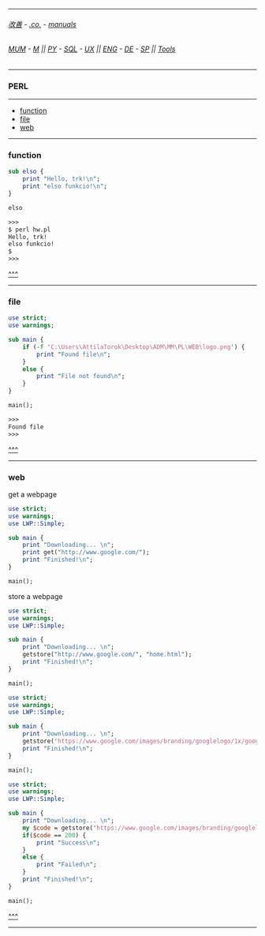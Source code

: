 
---

###### [改善](https://github.com/ttltrk/0C/blob/master/README.MD) - [.co.](https://github.com/ttltrk/PRG/blob/master/CODING.MD) - [manuals](https://github.com/ttltrk/PRG/blob/master/MAN.MD)

###### [MUM](https://github.com/ttltrk/PRG/blob/master/MUM.MD) - [M](https://github.com/ttltrk/ELSE/blob/master/M/M.MD) || [PY](https://github.com/ttltrk/PRG/blob/master/PY/DOC/PYF/PYF.MD) - [SQL](https://github.com/ttltrk/DB/blob/master/SQL/DOC/OSM/OSQLM/SQLM/SQLM.MD) - [UX](https://github.com/ttltrk/ELSE/blob/master/M/UX/UX.MD) || [ENG](https://github.com/ttltrk/ELSE/blob/master/LAN/ENG/LE.MD) - [DE](https://github.com/ttltrk/ELSE/blob/master/LAN/GER/DUO_GER.MD) - [SP](https://github.com/ttltrk/ELSE/blob/master/LAN/SP/SP.MD) || [Tools](https://github.com/ttltrk/ELSE/blob/master/M/TOOLS/TOOLS.MD)

---

### PERL

---

* [function]()
* [file]()
* [web]()

---

<h3 id='function'>function</h3>

```pl
sub elso {
	print "Hello, trk!\n";
	print "elso funkcio!\n";
}

elso

>>>
$ perl hw.pl
Hello, trk!
elso funkcio!
$
>>>
```

<a href='#^'>^^^</a>

---

<h3 id='file'>file</h3>

```perl
use strict;
use warnings;

sub main {
    if (-f 'C:\Users\AttilaTorok\Desktop\ADM\MM\PL\WEB\logo.png') {
        print "Found file\n";
    }
    else {
        print "File not found\n";
    }
}

main();

>>>
Found file
>>>
```

<a href='#^'>^^^</a>

---

<h3 id='web'>web</h3>

get a webpage

```perl
use strict;
use warnings;
use LWP::Simple;

sub main {
    print "Downloading... \n";
    print get("http://www.google.com/");
    print "Finished!\n";
}

main();
```

store a webpage

```perl
use strict;
use warnings;
use LWP::Simple;

sub main {
    print "Downloading... \n";
    getstore("http://www.google.com/", "home.html");
    print "Finished!\n";
}

main();
```

```perl
use strict;
use warnings;
use LWP::Simple;

sub main {
    print "Downloading... \n";
    getstore('https://www.google.com/images/branding/googlelogo/1x/googlelogo_color_272x92dp.png', 'logo.png');
    print "Finished!\n";
}

main();
```

```perl
use strict;
use warnings;
use LWP::Simple;

sub main {
    print "Downloading... \n";
    my $code = getstore('https://www.google.com/images/branding/googlelogo/1x/googlelogo_color_272x92dp.png', 'logo.png');
    if($code == 200) {
        print "Success\n";
    }
    else {
        print "Failed\n";
    }
    print "Finished!\n";
}

main();
```

<a href='#^'>^^^</a>

---

